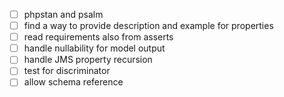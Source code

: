 - [ ] phpstan and psalm
- [ ] find a way to provide description and example for properties
- [ ] read requirements also from asserts
- [ ] handle nullability for model output
- [ ] handle JMS property recursion
- [ ] test for discriminator
- [ ] allow schema reference
